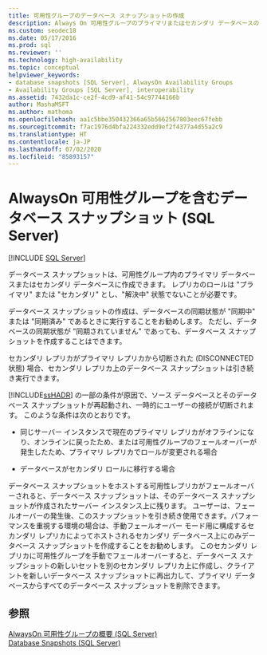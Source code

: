 ```yaml
---
title: 可用性グループのデータベース スナップショットの作成
description: Always On 可用性グループのプライマリまたはセカンダリ データベースのいずれかの、データベース スナップショットを作成する方法を説明します。
ms.custom: seodec18
ms.date: 05/17/2016
ms.prod: sql
ms.reviewer: ''
ms.technology: high-availability
ms.topic: conceptual
helpviewer_keywords:
- database snapshots [SQL Server], AlwaysOn Availability Groups
- Availability Groups [SQL Server], interoperability
ms.assetid: 7432da1c-ce2f-4cd9-af41-54c97744166b
author: MashaMSFT
ms.author: mathoma
ms.openlocfilehash: aa1c5bbe350432366a65b5662567803eec67febb
ms.sourcegitcommit: f7ac1976d4bfa224332edd9ef2f4377a4d55a2c9
ms.translationtype: HT
ms.contentlocale: ja-JP
ms.lasthandoff: 07/02/2020
ms.locfileid: "85893157"
---
```

# <a name="database-snapshots-with-always-on-availability-groups-sql-server"></a>AlwaysOn 可用性グループを含むデータベース スナップショット (SQL Server)
[!INCLUDE [SQL Server](../../../includes/applies-to-version/sqlserver.md)]

  データベース スナップショットは、可用性グループ内のプライマリ データベースまたはセカンダリ データベースに作成できます。 レプリカのロールは "プライマリ" または "セカンダリ" とし、"解決中" 状態でないことが必要です。  
  
 データベース スナップショットの作成は、データベースの同期状態が "同期中" または "同期済み" であるときに実行することをお勧めします。 ただし、データベースの同期状態が "同期されていません" であっても、データベース スナップショットを作成することはできます。  
  
 セカンダリ レプリカがプライマリ レプリカから切断された (DISCONNECTED 状態) 場合、セカンダリ レプリカ上のデータベース スナップショットは引き続き実行できます。  
  
 [!INCLUDE[ssHADR](../../../includes/sshadr-md.md)] の一部の条件が原因で、ソース データベースとそのデータベース スナップショットが再起動され、一時的にユーザーの接続が切断されます。 このような条件は次のとおりです。  
  
-   同じサーバー インスタンスで現在のプライマリ レプリカがオフラインになり、オンラインに戻ったため、または可用性グループのフェールオーバーが発生したため、プライマリ レプリカでロールが変更される場合  
  
-   データベースがセカンダリ ロールに移行する場合  
  
 データベース スナップショットをホストする可用性レプリカがフェールオーバーされると、データベース スナップショットは、そのデータベース スナップショットが作成されたサーバー インスタンス上に残ります。 ユーザーは、フェールオーバーの発生後、このスナップショットを引き続き使用できます。パフォーマンスを重視する環境の場合は、手動フェールオーバー モード用に構成するセカンダリ レプリカによってホストされるセカンダリ データベース上にのみデータベース スナップショットを作成することをお勧めします。  このセカンダリ レプリカに可用性グループを手動でフェールオーバーすると、データベース スナップショットの新しいセットを別のセカンダリ レプリカ上に作成し、クライアントを新しいデータベース スナップショットに再出力して、プライマリ データベースからすべてのデータベース スナップショットを削除できます。  
  
## <a name="see-also"></a>参照  
 [AlwaysOn 可用性グループの概要 &#40;SQL Server&#41;](../../../database-engine/availability-groups/windows/overview-of-always-on-availability-groups-sql-server.md)   
 [Database Snapshots &#40;SQL Server&#41;](../../../relational-databases/databases/database-snapshots-sql-server.md)  
  
  
